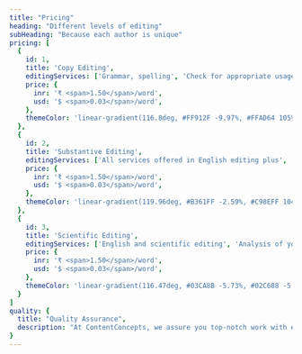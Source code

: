 ```yaml
---
title: "Pricing"
heading: "Different levels of editing"
subHeading: "Because each author is unique"
pricing: [
  {
    id: 1,
    title: 'Copy Editing',
    editingServices: ['Grammar, spelling', 'Check for appropriate usage of words', 'Editing at word and sentence level'],
    price: {
      inr: '₹ <span>1.50</span>/word',
      usd: '$ <span>0.03</span>/word',
    },
    themeColor: 'linear-gradient(116.8deg, #FF912F -9.97%, #FFAD64 105%)'
  },
  {
    id: 2,
    title: 'Substantive Editing',
    editingServices: ['All services offered in English editing plus', 'Substantive editing to ensure proper sentence structure and flow', 'Correct terminology', 'Adherence to style guide'],
    price: {
      inr: '₹ <span>1.50</span>/word',
      usd: '$ <span>0.03</span>/word',
    },
    themeColor: 'linear-gradient(119.96deg, #B361FF -2.59%, #C98EFF 104.08%)'
  },
  {
    id: 3,
    title: 'Scientific Editing',
    editingServices: ['English and scientific editing', 'Analysis of your paper by subject matter expert', 'Detailed report on the structure and technical correctness of your paper'],
    price: {
      inr: '₹ <span>1.50</span>/word',
      usd: '$ <span>0.03</span>/word',
    },
    themeColor: 'linear-gradient(116.47deg, #03CA8B -5.73%, #02C688 -5.72%, #05E29C 103.5%)'
  }
]
quality: {
  title: "Quality Assurance",
  description: "At ContentConcepts, we assure you top-notch work with every document we deliver, every timeline we commit and every time we interact with our customers."
}
---
```

